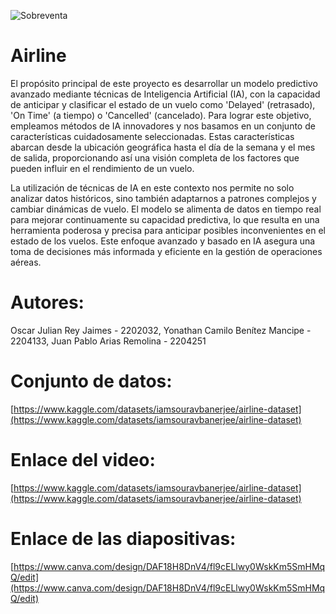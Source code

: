 ![Sobreventa](https://github.com/Camilo802/Airline/assets/130578363/df8aba98-85ee-4738-a142-778678ad45f0)

# Airline
El propósito principal de este proyecto es desarrollar un modelo predictivo avanzado mediante técnicas de Inteligencia Artificial (IA), con la capacidad de anticipar y clasificar el estado de un vuelo como 'Delayed' (retrasado), 'On Time' (a tiempo) o 'Cancelled' (cancelado). Para lograr este objetivo, empleamos métodos de IA innovadores y nos basamos en un conjunto de características cuidadosamente seleccionadas. Estas características abarcan desde la ubicación geográfica hasta el día de la semana y el mes de salida, proporcionando así una visión completa de los factores que pueden influir en el rendimiento de un vuelo.

La utilización de técnicas de IA en este contexto nos permite no solo analizar datos históricos, sino también adaptarnos a patrones complejos y cambiar dinámicas de vuelo. El modelo se alimenta de datos en tiempo real para mejorar continuamente su capacidad predictiva, lo que resulta en una herramienta poderosa y precisa para anticipar posibles inconvenientes en el estado de los vuelos. Este enfoque avanzado y basado en IA asegura una toma de decisiones más informada y eficiente en la gestión de operaciones aéreas.


# Autores:
Oscar Julian Rey Jaimes - 2202032,
Yonathan Camilo Benítez Mancipe - 2204133,
Juan Pablo Arias Remolina - 2204251

# Conjunto de datos:
[https://www.kaggle.com/datasets/iamsouravbanerjee/airline-dataset](https://www.kaggle.com/datasets/iamsouravbanerjee/airline-dataset)

# Enlace del video:
[https://www.kaggle.com/datasets/iamsouravbanerjee/airline-dataset](https://www.kaggle.com/datasets/iamsouravbanerjee/airline-dataset)

# Enlace de las diapositivas:
[https://www.canva.com/design/DAF18H8DnV4/fl9cELlwy0WskKm5SmHMqQ/edit](https://www.canva.com/design/DAF18H8DnV4/fl9cELlwy0WskKm5SmHMqQ/edit)
